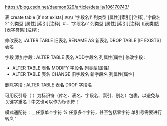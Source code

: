 https://blog.csdn.net/daemon329/article/details/106170743/

表
create table [if not exists] `表名`(
'字段名1' 列类型 [属性][索引][注释],
'字段名2' 列类型 [属性][索引][注释],
#...
'字段名n' 列类型 [属性][索引][注释]
)[表类型][表字符集][注释];

修改表名 :ALTER TABLE 旧表名 RENAME AS 新表名
DROP TABLE [IF EXISTS] 表名

字段
添加字段 : ALTER TABLE 表名 ADD字段名 列属性[属性]
修改字段 :

- ALTER TABLE 表名 MODIFY 字段名 列类型[属性]
- ALTER TABLE 表名 CHANGE 旧字段名 新字段名 列属性[属性]

删除字段 : ALTER TABLE 表名 DROP 字段名

可用反引号（`）为标识符（库名、表名、字段名、索引、别名）包裹，以避免与关键字重名！中文也可以作为标识符！

模式通配符：
_ 任意单个字符
% 任意多个字符，甚至包括零字符
单引号需要进行转义 \'

